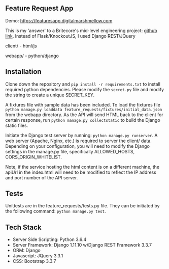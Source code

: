 ## Feature Request App

Demo: https://featuresapp.digitalmarshmellow.com

This is my 'answer' to a Britecore's mid-level engineering project: [github link](https://github.com/IntuitiveWebSolutions/EngineeringMidLevel).
Instead of Flask/KnockoutJS, I used Django REST/JQuery

client/ - html/js

webapp/ - python/django

## Installation

Clone down the repository and ```pip install -r requirements.txt``` to install required python dependencies.
Please modify the ```secret.py``` file and modify the string to create a unique SECRET_KEY.

A fixtures file with sample data has been included. To load the fixtures file
```python manage.py loaddata feature_requests/fixtures/initial_data.json``` from the webapp directory. As the API will send HTML back to the client
for certain response, run ```python manage.py collectstatic``` to build the Django static files.

Initiate the Django test server by running: ```python manage.py runserver```. A web server (Apache, Nginx, etc.) is required to server the client/ data. 
Depending on your configuration, you will need to modify the Django settings in the manage.py file, specifically ALLOWED_HOSTS, CORS_ORIGIN_WHITELIST.

Note, if the service hosting the html content is on a different machine, the apiUrl in the index.html will need to be modified to reflect the IP address and port number of the API server.

## Tests

Unittests are in the feature_requests/tests.py file. They can be initiated by the following command: ```python manage.py test```.

## Tech Stack

* Server Side Scripting: Python 3.6.4
* Server Framework: Django 1.11.10 w/Django REST Framework 3.3.7
* ORM: Django
* Javascript: JQuery 3.3.1
* CSS: Bootstrap 3.3.7

